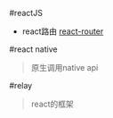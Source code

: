 #reactJS

- react路由 [react-router](https://github.com/rackt/react-router)

#react native
> 原生调用native api

#relay 
> react的框架
